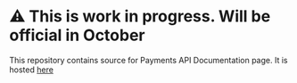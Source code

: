 # ⚠️ This is work in progress. Will be official in October

This repository contains source for Payments API Documentation page. It is hosted [here](https://mobilepaydev.github.io/MobilePay-Payments-API/)
